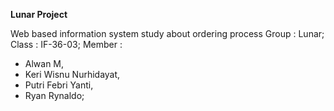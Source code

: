 **Lunar Project**

Web based information system study about ordering process
Group : Lunar; 
Class : IF-36-03;
Member : 
* Alwan M,
* Keri Wisnu Nurhidayat,
* Putri Febri Yanti,
* Ryan Rynaldo;
